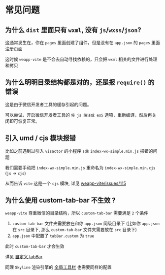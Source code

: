 # 常见问题

## 为什么 `dist` 里面只有 `wxml`, 没有 `js`/`wxss`/`json`?

这通常发生在，你在 `pages` 里面创建了组件，但是没有在 `app.json` 的 `pages` 里面注册页面

这时候 `weapp-vite` 是不会去自动寻找依赖的，只会把 `wxml` 相关的文件进行处理和拷贝

## 为什么明明目录结构都是对的，还是报 `require()` 的错误

这是由于微信开发者工具的缓存引起的问题。

可以尝试，开启微信开发者工具的 `将 js 编译成 es5` 选项，重新编译，然后再关闭即可恢复正常。

## 引入 umd / cjs 模块报错

比如之前遇到过引入 `visactor` 的小程序 `sdk` `index-wx-simple.min.js` 报错的问题

我们需要手动把 `index-wx-simple.min.js` 重命名为 `index-wx-simple.min.cjs` (`js` -> `cjs`)

从而告诉 `vite` 这是一个 `cjs` 模块, 详见 [weapp-vite/issues/115](https://github.com/weapp-vite/weapp-vite/issues/115)

## 为什么使用 custom-tab-bar 不生效 ?

`weapp-vite` 尊重微信的目录结构，所以 `custom-tab-bar` 需要满足 `2` 个条件

1. `custom-tab-bar` 文件夹需要放在和你 `app.json` 同级目录下 (比如你 `app.json` 在 `src` 目录下, 那么 `custom-tab-bar` 文件夹需要放在 `src` 目录下)
2. `app.json` 中配置了 `tabBar.custom` 为 `true`

此时 `custom-tab-bar` 才会生效

详见 [自定义 tabBar](https://developers.weixin.qq.com/miniprogram/dev/framework/ability/custom-tabbar.html)

同理 `Skyline` 渲染引擎的 [全局工具栏](https://developers.weixin.qq.com/miniprogram/dev/framework/runtime/skyline/appbar.html#%E4%BD%BF%E7%94%A8%E6%B5%81%E7%A8%8B) 也需要同样的配置
